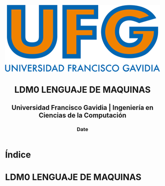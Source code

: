 <!-- title: LDM0 LENGUAJE DE MAQUINAS -->

<link rel="stylesheet" href="../../static/style.css">

<script defer src="../../static/script.js"></script>

<header>

<img src="../../static/logo.png">

# LDM0 LENGUAJE DE MAQUINAS <!-- omit in toc -->

## Universidad Francisco Gavidia | Ingeniería en Ciencias de la Computación <!-- omit in toc -->

### Date <!-- omit in toc -->

</header>

<toc>

# Índice <!-- omit in toc -->

</toc>

# LDM0 LENGUAJE DE MAQUINAS

